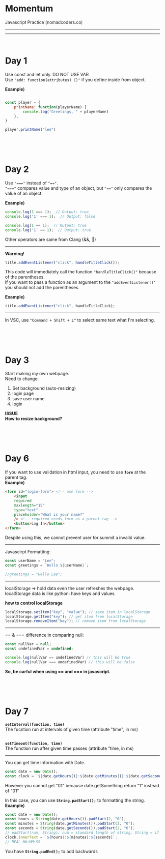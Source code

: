 # Momentum
Javascript Practice (nomadcoders.co)

***
***
<br>

# Day 1

Use const and let only. DO NOT USE VAR <br> 
Use `"add: function(attributes) {}"` if you define inside from object. 

**Example)**
```javascript

const player = {
    printName: function(playerName) {
        console.log("Greetings, " + playerName)
    },
}

player.printName("lee")
```

<br><br><br>

# Day 2

Use `"==="` instead of `"=="`. <br>
`"==="` compares value and type of an object, but `"=="` only compares the value of an object. <br>

**Example)**

```javascript
console.log(1 === 1);  // Output: true
console.log('1' === 1);  // Output: false

console.log(1 == 1);  // Output: true
console.log('1' == 1);  // Output: true
```

Other operators are same from Clang (&&, ||)

***

**Warning!**

```javascript
title.addEventListener("click", handleTitleClick());
```

This code will immediately call the function `"handleTitleClick()"` because of the parentheses. <br>
If you want to pass a function as an argument to the `"addEventListener()"` you should not add the parentheses.

**Example)**

```javascript
title.addEventListener("click", handleTitleClick);
```
***

In VSC, use `"Command + Shift + L"` to select same text what I'm selecting.

<br><br><br>

# Day 3

Start making my own webpage. <br> Need to change:
1. Set background (auto-resizing)
1. login page
1. save user name 
1. login

**ISSUE <br> How to resize background?**

<br><br><br>

# Day 6

If you want to use validation in html input, you need to use **<code>form</code>** at the parent tag. <br>
**Example)**
```html
<form id="login-form"> <!-- use form -->
    <input 
    required 
    maxlength="15" 
    type="text" 
    placeholder="What is your name?"
    /> <!-- required needs form as a parent tag -->
    <button>Log In</button>
</form>
```
Despite using this, we cannot prevent user for summit a invaild value.

***

Javascirpt Formatting:
```javascript
const userName = "Lee";
const greetings = `Hello ${userName}`;

//greetings = "Hello Lee";
```

***

localStorage => hold data even the user refreshes the webpage.<br>
localStorage data is like python: have keys and values

**how to control localStorage**

```javascript
localStorage.setItem("key", "value"); // save item in localStorage
localStorage.getItem("key"); // get item from localStorage
localStorage.removeItem("key"); // remove item from localStorage 

```

***

== & === difference in comparing null:
```javascript
const nullVar = null;
const undefinedVar = undefined;

console.log(nullVar == undefinedVar) // this will be true
console.log(nullVar === undefinedVar) // this will be false
```

**So, be carful when using == and === in javascript.**

<br><br><br>


# Day 7

**<code>setInterval(function, time)</code>** <br>
The fucntion run at intervals of given time (attribute "time", in ms) <br><br>

**<code>setTimeout(function, time)</code>** <br>
The function run after given time passes (attribute "time, in ms) <br>

***

You can get time information with Date.
```javascript
const date = new Date();
const clock = `${date.getHours()}:${date.getMinutes()}:${date.getSeconds()}`; // HH:MM:SS time in string
```
However you cannot get "01" because date.getSomething return "1" instead of "01" <br>

In this case, you can use **<code>String.padStart();</code>** to formatting the string. <br>
**Example)**
```javascript
const date = new Date();
const hours = String(date.getHours()).padStart(2, "0");
const minutes = String(date.getMinutes()).padStart(2, "0");
const seconds = String(date.getSeconds()).padStart(2, "0");
// padStart(num, String); num = standard length of string, String = if target string is shorter than num, add String to reach standard length.
clock.innerText = `${hours}:${minutes}:${seconds}`; 
// REAL HH:MM:SS 
```
You have **<code>String.padEnd();</code>** to add backwards
